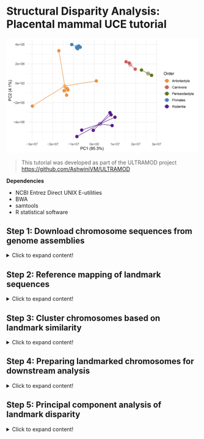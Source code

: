# Structural Disparity Analysis: Placental mammal UCE tutorial

![Mammal-uces](https://github.com/nhm-herpetology/genomic-disparity/blob/main/Mammal-uces/PCA_results_cent1.jpg)

>This tutorial was developed as part of the ULTRAMOD project https://github.com/AshwiniVM/ULTRAMOD

**Dependencies**

* NCBI Entrez Direct UNIX E-utilities
* BWA
* samtools
* R statistical software
  

## Step 1: Download chromosome sequences from genome assemblies
<details>
  <summary>Click to expand content!</summary>

>In this tutorial we will use 26 placental mammal species belonging to five different orders. We will focus on the available autosomes from each assembly (ignoring sex chromosomes and unplaced scaffolds). 

Species | Order  | Autosomes | GenBank 
------------ | -------------  | ------------- | ------------- 
_Bos indicus_	| Artiodactyla | 29 | CM003021.1-CM003049.1
_Bos taurus_	| Artiodactyla | 29 | CM008168.2-CM008196.2
_Bubalus bubalis_	| Artiodactyla | 24 | CM034271.1-CM034294.1
_Capra aegagrus_	| Artiodactyla | 29 | CM003214.1-CM003243.1
_Capra hircus_	| Artiodactyla | 29 | CM004562.1-	CM004590.1
_Giraffa tippelskirchi_	| Artiodactyla | 14 | CM018103.1-CM018116.1 
_Ovis aries_	| Artiodactyla | 26 | CM028704.1-CM028729.1 
_Ceratotherium simum_	| Perissodactyla | 40 | CM043809.1-CM043848.1
_Equus asinus_ | Perissodactyla | 30 | CM027690.2-CM027719.2 
_Equus caballus_	| Perissodactyla | 31 | CM009148.1-CM009178.1
_Felis catus_ | Carnivora | 18 | CM031412.1-CM031429.1
_Neomonachus schauinslandi_	| Carnivora | 16 | CM035896.1-CM035912.1 
_Panthera tigris_ | Carnivora | 18 | 	CM031431.1-CM031448.1 
_Cricetulus griseus_ | Rodentia | 9 | CM023436.1-CM023444.1 
_Mus caroli_ | Rodentia | 19 | LT608242.1-LT608248.1 
_Mus musculus_ | Rodentia | 19 | CM000994.3-CM001012.3
_Mus pahari_ | Rodentia | 23 | LT608296.1-LT608309.1
_Mus spretus_	| Rodentia | 19 | OW971678.1-OW971697.1
_Rattus norvegicus_	| Rodentia | 20 | CM070391.1-	CM070410.1 
_Peromyscus maniculatus_ | Rodentia | 23 | CM010879.2-CM010901.2
_Gorilla gorilla_	| Primates | 23 | CM055446.2-CM068951.1
_Macaca fascicularis_ | Primates | 20 | BLPH02000001.1-BLPH02000020.1 
_Macaca mulatta_	| Primates | 20 | CM014336.1-CM014355.1
_Pan troglodytes_ | Primates | 23 | CM054434.2-	CM068906.1 
_Papio anubis_ | Primates | 19 | CM018180.1-CM018198.1
_Piliocolobus tephrosceles_ | Primates | 21 | 	CM019240.1-CM019260.1

**We will download the chromosome data from genome assemblies using Entrez Direct UNIX E-utilities** 

First, we need to install the E-utilities:

```  
sh -c "$(wget -q ftp://ftp.ncbi.nlm.nih.gov/entrez/entrezdirect/install-edirect.sh -O -)"
```

Next, we will download the chromosome sequences using the configuration file ```chromosome_download.config``` and the shell script  ```chromosome_download.sh```. The configuration file is formatted with one species or individual per row, with the first two columns being sample info, and subsequent columns being accessions numbers of chromosome assemblies to use with the pipeline. For example: 

```
Taxon_1 Bos_indicus "CM003021.1" "CM003022.1" "CM003023.1" "CM003024.1" "CM003025.1" "CM003026.1" "CM003027.1" "CM003028.1" "CM003029.1" "CM003030.1" "CM003031.1" "CM003032.1" "CM003033.1" "CM003034.1" "CM003035.1" "CM003036.1" "CM003037.1" "CM003038.1" "CM003039.1" "CM003040.1" "CM003041.1" "CM003042.1" "CM003043.1" "CM003044.1" "CM003045.1" "CM003046.1" "CM003047.1" "CM003048.1" "CM003049.1"
Taxon_2 Bos_taurus "CM008168.2" "CM008169.2" "CM008170.2" "CM008171.2" "CM008172.2" "CM008173.2" "CM008174.2" "CM008175.2" "CM008176.2" "CM008177.2" "CM008178.2" "CM008179.2" "CM008180.2" "CM008181.2" "CM008182.2" "CM008183.2" "CM008184.2" "CM008185.2" "CM008186.2" "CM008187.2" "CM008188.2" "CM008189.2" "CM008190.2" "CM008191.2" "CM008192.2" "CM008193.2" "CM008194.2" "CM008195.2" "CM008196.2"
Taxon_3 Bubalus_bubalis "CM034271.1" "CM034272.1" "CM034273.1" "CM034274.1" "CM034275.1" "CM034276.1" "CM034277.1" "CM034278.1" "CM034279.1" "CM034280.1" "CM034281.1" "CM034282.1" "CM034283.1" "CM034284.1" "CM034285.1" "CM034286.1" "CM034287.1" "CM034288.1" "CM034289.1" "CM034290.1" "CM034291.1" "CM034292.1" "CM034293.1" "CM034294.1"
Taxon_4 Capra_aegagrus "CM003214.1" "CM003215.1" "CM003216.1" "CM003217.1" "CM003218.1" "CM003219.1" "CM003220.1" "CM003221.1" "CM003222.1" "CM003223.1" "CM003225.1" "CM003226.1" "CM003227.1" "CM003228.1" "CM003229.1" "CM003230.1" "CM003231.1" "CM003232.1" "CM003233.1" "CM003234.1" "CM003235.1" "CM003236.1" "CM003237.1" "CM003238.1" "CM003239.1" "CM003240.1" "CM003241.1" "CM003242.1" "CM003243.1"
Taxon_5 Capra_hircus "CM004562.1" "CM004563.1" "CM004564.1" "CM004565.1" "CM004566.1" "CM004567.1" "CM004568.1" "CM004569.1" "CM004570.1" "CM004571.1" "CM004572.1" "CM004573.1" "CM004574.1" "CM004575.1" "CM004576.1" "CM004577.1" "CM004578.1" "CM004579.1" "CM004580.1" "CM004581.1" "CM004582.1" "CM004583.1" "CM004584.1" "CM004585.1" "CM004586.1" "CM004587.1" "CM004588.1" "CM004589.1" "CM004590.1"
Taxon_6 Giraffa_tippelskirchi "CM018103.1" "CM018104.1" "CM018105.1" "CM018106.1" "CM018107.1" "CM018108.1" "CM018109.1" "CM018110.1" "CM018111.1" "CM018112.1" "CM018113.1" "CM018114.1" "CM018115.1" "CM018116.1"
Taxon_7 Ovis_aries "CM028704.1" "CM028705.1" "CM028706.1" "CM028707.1" "CM028708.1" "CM028709.1" "CM028710.1" "CM028711.1" "CM028712.1" "CM028713.1" "CM028714.1" "CM028715.1" "CM028716.1" "CM028717.1" "CM028718.1" "CM028719.1" "CM028720.1" "CM028721.1" "CM028722.1" "CM028723.1" "CM028724.1" "CM028725.1" "CM028726.1" "CM028727.1" "CM028728.1" "CM028729.1"
Taxon_8 Ceratotherium_simum "CM043809.1" "CM043810.1" "CM043811.1" "CM043812.1" "CM043813.1" "CM043814.1" "CM043815.1" "CM043816.1" "CM043817.1" "CM043818.1" "CM043819.1" "CM043820.1" "CM043821.1" "CM043822.1" "CM043823.1" "CM043824.1" "CM043825.1" "CM043826.1" "CM043827.1" "CM043828.1" "CM043829.1" "CM043830.1" "CM043831.1" "CM043832.1" "CM043833.1" "CM043834.1" "CM043835.1" "CM043836.1" "CM043837.1" "CM043838.1" "CM043839.1" "CM043840.1" "CM043841.1" "CM043842.1" "CM043843.1" "CM043844.1" "CM043845.1" "CM043846.1" "CM043847.1" "CM043848.1"
Taxon_9 Equus_asinus "CM027690.2" "CM027691.2" "CM027692.2" "CM027693.2" "CM027694.2" "CM027695.2" "CM027696.2" "CM027697.2" "CM027698.2" "CM027699.2" "CM027700.2" "CM027701.2" "CM027702.2" "CM027703.2" "CM027704.2" "CM027705.2" "CM027706.2" "CM027707.2" "CM027708.2" "CM027709.2" "CM027710.2" "CM027711.2" "CM027712.2" "CM027713.2" "CM027714.2" "CM027715.2" "CM027716.2" "CM027717.2" "CM027718.2" "CM027719.2"
Taxon_10 Equus_caballus "CM027690.2" "CM027691.2" "CM027692.2" "CM027693.2" "CM027694.2" "CM027695.2" "CM027696.2" "CM027697.2" "CM027698.2" "CM027699.2" "CM027700.2" "CM027701.2" "CM027702.2" "CM027703.2" "CM027704.2" "CM027705.2" "CM027706.2" "CM027707.2" "CM027708.2" "CM027709.2" "CM027710.2" "CM027711.2" "CM027712.2" "CM027713.2" "CM027714.2" "CM027715.2" "CM027716.2" "CM027717.2" "CM027718.2" "CM027719.2"
Taxon_11 Felis_catus "CM031412.1" "CM031413.1" "CM031414.1" "CM031415.1" "CM031416.1" "CM031417.1" "CM031418.1" "CM031419.1" "CM031420.1" "CM031421.1" "CM031422.1" "CM031423.1" "CM031424.1" "CM031425.1" "CM031426.1" "CM031427.1" "CM031428.1" "CM031429.1"
Taxon_12 Neomonachus_schauinslandi "CM035896.1" "CM035898.1" "CM035899.1" "CM035900.1" "CM035901.1" "CM035902.1" "CM035903.1" "CM035904.1" "CM035905.1" "CM035906.1" "CM035907.1" "CM035908.1" "CM035909.1" "CM035910.1" "CM035911.1" "CM035912.1"
Taxon_13 Panthera_tigris "CM031431.1" "CM031432.1" "CM031433.1" "CM031434.1" "CM031435.1" "CM031436.1" "CM031437.1" "CM031438.1" "CM031439.1" "CM031440.1" "CM031441.1" "CM031442.1" "CM031443.1" "CM031444.1" "CM031445.1" "CM031446.1" "CM031447.1" "CM031448.1"
Taxon_14 Cricetulus_griseus "CM023436.1" "CM023437.1" "CM023438.1" "CM023439.1" "CM023440.1" "CM023441.1" "CM023442.1" "CM023443.1" "CM023444.1"
Taxon_15 Mus_caroli "LT608242.1" "LT608244.1" "LT608232.1" "LT608246.1" "LT608240.1" "LT608245.1" "LT608243.1" "LT608237.1" "LT608231.1" "LT608233.1" "LT608241.1" "LT608234.1" "LT608247.1" "LT608238.1" "LT608239.1" "LT608236.1" "LT608229.1" "LT608235.1" "LT608248.1"
Taxon_16 Mus_musculus "CM000994.3" "CM000995.3" "CM000996.3" "CM000997.3" "CM000998.3" "CM000999.3" "CM001000.3" "CM001001.3" "CM001002.3" "CM001003.3" "CM001004.3" "CM001005.3" "CM001006.3" "CM001007.3" "CM001008.3" "CM001009.3" "CM001010.3" "CM001011.3" "CM001012.3"
Taxon_17 Mus_pahari "LT608296.1" "LT608286.1" "LT608290.1" "LT608287.1" "LT608292.1" "LT608307.1" "LT608288.1" "LT608301.1" "LT608291.1" "LT608289.1" "LT608304.1" "LT608305.1" "LT608299.1" "LT608308.1" "LT608295.1" "LT608294.1" "LT608298.1" "LT608302.1" "LT608297.1" "LT608293.1" "LT608306.1" "LT608303.1" "LT608309.1"
Taxon_18 Mus_spretus "OW971678.1" "OW971679.1" "OW971680.1" "OW971682.1" "OW971684.1" "OW971683.1" "OW971685.1" "OW971687.1" "OW971688.1" "OW971686.1" "OW971689.1" "OW971692.1" "OW971691.1" "OW971690.1" "OW971693.1" "OW971694.1" "OW971695.1" "OW971696.1" "OW971697.1"
Taxon_19 Rattus_norvegicus "CM070391.1" "CM070392.1" "CM070393.1" "CM070394.1" "CM070395.1" "CM070396.1" "CM070397.1" "CM070398.1" "CM070399.1" "CM070400.1" "CM070401.1" "CM070402.1" "CM070403.1" "CM070404.1" "CM070405.1" "CM070406.1" "CM070407.1" "CM070408.1" "CM070409.1" "CM070410.1"
Taxon_20 Peromyscus_maniculatus "CM010879.2" "CM010880.2" "CM010881.2" "CM010882.2" "CM010883.2" "CM010884.2" "CM010885.2" "CM010886.1" "CM010887.2" "CM010888.2" "CM010889.2" "CM010890.2" "CM010891.2" "CM010892.2" "CM010893.2" "CM010894.2" "CM010895.2" "CM010896.2" "CM010897.2" "CM010898.1" "CM010899.2" "CM010900.2" "CM010901.2"
Taxon_21 Gorilla_gorilla "CM055446.2" "CM068950.1" "CM055449.2" "CM055450.2" "CM055451.2" "CM055452.2" "CM055453.2" "CM055454.2" "CM055455.2" "CM055456.2" "CM055457.2" "CM055458.2" "CM055459.2" "CM055460.2" "CM055461.2" "CM055462.2" "CM055463.2" "CM055464.2" "CM055465.2" "CM055466.2" "CM055467.2" "CM055468.2" "CM068951.1"
Taxon_22 Macaca_fascicularis "BLPH02000001.1" "BLPH02000002.1" "BLPH02000003.1" "BLPH02000004.1" "BLPH02000005.1" "BLPH02000006.1" "BLPH02000007.1" "BLPH02000008.1" "BLPH02000009.1" "BLPH02000010.1" "BLPH02000011.1" "BLPH02000012.1" "BLPH02000013.1" "BLPH02000014.1" "BLPH02000015.1" "BLPH02000016.1" "BLPH02000017.1" "BLPH02000018.1" "BLPH02000019.1" "BLPH02000020.1"
Taxon_23 Macaca_mulatta "CM014336.1" "CM014337.1" "CM014338.1" "CM014339.1" "CM014340.1" "CM014341.1" "CM014342.1" "CM014343.1" "CM014344.1" "CM014345.1" "CM014346.1" "CM014347.1" "CM014348.1" "CM014349.1" "CM014350.1" "CM014351.1" "CM014352.1" "CM014353.1" "CM014354.1" "CM014355.1"
Taxon_24 Pan_troglodytes "CM054434.2" "CM068905.1" "CM054437.2" "CM054438.2" "CM054439.2" "CM054440.2" "CM054441.2" "CM054442.2" "CM054443.2" "CM054444.2" "CM054445.2" "CM054446.2" "CM054447.2" "CM054448.2" "CM054449.2" "CM054450.2" "CM054451.2" "CM054452.2" "CM054453.2" "CM054454.2" "CM054455.2" "CM054456.2" "CM068906.1"
Taxon_25 Papio_anubis "CM018180.1" "CM018181.1" "CM018182.1" "CM018183.2" "CM018184.2" "CM018185.2" "CM018186.2" "CM018187.2" "CM018188.1" "CM018189.1" "CM018190.2" "CM018191.2" "CM018192.2" "CM018193.1" "CM018194.1" "CM018195.2" "CM018196.1" "CM018197.1" "CM018198.1"
Taxon_26 Piliocolobus_tephrosceles "CM019240.1" "CM019241.1" "CM019242.1" "CM019243.1" "CM019244.1" "CM019245.1" "CM019246.1" "CM019247.1" "CM019248.1" "CM019249.1" "CM019250.1" "CM019251.1" "CM019252.1" "CM019253.1" "CM019254.1" "CM019255.1" "CM019256.1" "CM019257.1" "CM019258.1" "CM019259.1" "CM019260.1"
```

After the configuration file is ready we make the downloading shell script executable and then run it. Note: for the script to work the Entrez Direct UNIX E-utilities needs to be in your $PATH.

```
chmod +x chromosome_download.sh
```

```
./chromosome_download.sh
```

Depending on the number of taxa you are using, this may download a substantial amount of data. It may take up a while to complete but progress updates will be sent from the script as each taxon is processed for you to track progress. The tutorial mammal dataset (26 species) takes **~6.25 hours** to download using 8 CPUS and 40G of RAM.   

</details>


## Step 2: Reference mapping of landmark sequences
<details>
  <summary>Click to expand content!</summary>
  
>Landmarks can be any single-copy, conserved sequence that can be aligned to chromosomes in your dataset, but we have used ultraconserved elements (UCEs) in this tutorial as an example. More information about tetrapod UCEs can be found [here](https://www.ultraconserved.org/)

We will use the mapping shell script ```landmark_mapping.sh``` to identfy the location of different landmarks on the various chromosomes. We will make the script executable and then run it. Note: BWA and samtools need to be in your $PATH for the script to work.  

```
chmod +x landmark_mapping.sh
```

```
./landmark_mapping.sh
```

This script will take a while to execute, but like the download script, it will report progress along the way to keep you updated. Allowing 16 CPUS and 40GB of RAM the tutorial dataset takes **~17 hours** to be processed. When the script is done running each Taxon directory should have summary files called ```Total_UCE_counts.txt``` and ```Chromosome_lengths.txt``` which summarize the number of UCEs mapped to each chromosome and the length (in bp) of each chromosome, respectively. There should also be new directories for archiving the FASTA and SAMTOOLS files. Finally, the parent directory should have an R input file called ```sample_input_pres_abs.csv``` which will be used in the next step.

</details>

## Step 3: Cluster chromosomes based on landmark similarity

<details>
  <summary>Click to expand content!</summary>

>MMDS in R statistical software is used to identify which chromosomes likely contain homologous blocks of genomes (i.e. supergenes, Marian fragments etc.). 

After the last step we should now have a 4.7 MB file called ```sample_input_pres_abs.csv``` which is used in R to identify which chromosomes have many landmarks in common. The first few lines of this file should look like: 

```
chromosomes,uces
Bos_indicus_CM003021.1,uce-95_p1
Bos_indicus_CM003021.1,uce-110_p1
Bos_indicus_CM003021.1,uce-117_p2
Bos_indicus_CM003021.1,uce-127_p1
Bos_indicus_CM003021.1,uce-153_p1
Bos_indicus_CM003021.1,uce-197_p1
Bos_indicus_CM003021.1,uce-232_p2
Bos_indicus_CM003021.1,uce-264_p4
Bos_indicus_CM003021.1,uce-279_p1
Bos_indicus_CM003021.1,uce-286_p1
Bos_indicus_CM003021.1,uce-288_p1
Bos_indicus_CM003021.1,uce-319_p1
Bos_indicus_CM003021.1,uce-322_p1
```

You can find all of the R commands in the file, ```Mammal-uces.R```, but for the purpose of the tutorial we will walk through the key steps here. Start with loading the following R libraries:

```
library(ggplot2)
library(reshape2)
```

Next, we format the input file for presence-absence analysis of landmarks:

```
Input_pres_abs <- as.data.frame(read.csv("sample_input_pres_abs.csv", stringsAsFactors = F))
matrix <-dcast(Input_pres_abs, chromosomes ~ uces, length)
write.csv(matrix, file = 'landmark_pres_abs.csv')

```

These commands will produce a 5.6 MB CSV file ```landmark_pres_abs.csv``` that contains the presence-absence of each landmark. Then we extract the relevant columns for the MMDS:

```
X <- matrix[3:5113]
```

>NOTE: The tutorial dataset has a total of 5,110 mapped landmarks, this value will differ when using other input data and the user will need to calculate the number of non-string columns to proceed.  

```
d <- dist(X)
fit <- cmdscale(d,eig=TRUE, k=2)
temp <-cbind(matrix[1],fit$points)
colnames(temp)[2]  <- "Axis1"
colnames(temp)[3]  <- "Axis2"
write.csv(temp, file = 'MMDS_sample.csv')
```

We then plot the results using: 

```
data <- read.csv("MMDS_sample.csv", header =T, row.names = 1)
ggplot(data, aes(x=Axis1, y=Axis2)) + geom_point() + geom_text(size=4,label=rownames(data),check_overlap = F) + xlab("Chromosome Landmark Similarity Axis 1") + ylab("Chromosome Landmark Similarity Axis 2") + theme_classic()
```

Using the tutorial data this should produce a plot that looks like this: 

![Landmarks-1](https://github.com/nhm-herpetology/genomic-disparity/blob/main/Mammal-uces/Landmarks-1.jpg)

Data points in this plot represent 567 different chromosomes from the species we used in the pipeline. Because we used presence/absence of landmarks as the input data for this analysis, the placement of different data points should largely correspond to how many landmarks they share.We use the MMDS scores to identify those chromosomes that should have many UCE landmarks in common, indicating they likely contain homologous genomic regions. 

**Identifying chromosome sets for Genomic Disparity Analysis**

We need to set thresholds for landmark similarity in order to identify chromosomes that will be analyzed together. For example, we can see in the plot above that on Axis 1 there is a cluster of chromosomes with MMDS scores greater than 10. We can use this threshold to extract the names of these chromosomes from the ```MMDS_sample.csv file```. We can open the CSV file (using excel or similar program) and sort the Axis 1 scores from largest to smallest to identify the following chromosomes as belonging to this Chromosome Set, which we will call **Chromosome Set 1**.  

Chromosome ID | Species + Chromosome GenBank  | Axis 1 Score  
------------ | -------------  | -------------
250	| Felis_catus_CM031419.1	| 18.45603982
479	| Panthera_tigris_CM031438.1	| 18.45352839
353	| Mus_musculus_CM000995.3	| 16.76595889
181	| Cricetulus_griseus_CM023440.1	| 16.73988689
393	| Mus_spretus_OW971679.1	| 16.73905454
510	| Peromyscus_maniculatus_CM010882.2	| 16.64799578
348	| Mus_caroli_LT608244.1	| 16.64046105
374	| Mus_pahari_LT608290.1	| 16.62978242
426	| Ovis_aries_CM028705.1	| 16.62075814
461	| Pan_troglodytes_CM054447.2	| 16.50669384
551	| Rattus_norvegicus_CM070393.1	| 16.49902926
282	| Gorilla_gorilla_CM055457.2	| 16.45284339
326	| Macaca_mulatta_CM014347.1	| 16.40570999
498	| Papio_anubis_CM018189.1	| 16.39394662
539	| Piliocolobus_tephrosceles_CM019250.1	| 16.38174391
306	| Macaca_fascicularis_NW_025540829.1	| 16.36260442
262	| Giraffa_tippelskirchi_CM018105.1	| 16.26180669
31	| Bos_taurus_CM008169.2	| 16.20595656
110	| Capra_hircus_CM004563.1	| 16.20479132
412	| Neomonachus_schauinslandi_CM035899.1	| 16.16641741
59	| Bubalus_bubalis_CM034272.1	| 16.12303766
2	| Bos_indicus_CM003022.1	| 15.69361074
188	| Equus_asinus_CM027693.2	| 15.42305316
217	| Equus_caballus_CM027693.2	| 15.42305316
154	| Ceratotherium_simum_CM043826.1	| 15.34565128
82	| Capra_aegagrus_CM003215.1	| 14.51796749

The next closest score on Axis 1 is 2.65, so we will call these 26 chromosomes (one for each species in the dataset) **Chromosome Set 1**. Based on the MMDS result, it is clear that the chromosomes contained in **Chromosome Set 1** share many landmarks suggesting these chromosomes contain homologous genomic regions. However, identifying an MMDS score threshold is not always this clear. For example, **Chromosome Sets 2-8** described in Mohan et al. often have narrower gaps in their MMDS score thresholds. They also sometimes do not include all 26 species. When using other datasets, users are encouraged to experiment with chromosome set thresholds to determine how robust downstream results are. The plot below shows the two chromosome sets and the threshold values used:

![Landmarks-2](https://github.com/nhm-herpetology/genomic-disparity/blob/main/Mammal-uces/Landmarks-2.jpg)

For the rest of the tutorial we will focus on processing **Chromosome Set 1**. Following the procedure described above, you should have identified the following chromosomes as belonging to **Chromosome Set 1**:

Species | Order  | Chromosome (in MMDS set 1) 
------------ | -------------  | ------------- 
_Bos indicus_	| Artiodactyla | 2 (CM003022.1)
_Bos taurus_	| Artiodactyla | 2 (CM008169.2)
_Bubalus bubalis_	| Artiodactyla | 2 (CM034272.1)
_Capra aegagrus_	| Artiodactyla | 2 (CM003215.1)
_Capra hircus_	| Artiodactyla | 2 (CM004563.1)
_Giraffa tippelskirchi_	| Artiodactyla | 3 (CM018105.1)
_Ovis aries_	| Artiodactyla | 2 (CM028705.1)
_Ceratotherium simum_	| Perissodactyla | 9 (CM043826.1)
_Equus asinus_ | Perissodactyla | 4 (CM027693.2)
_Equus caballus_	| Perissodactyla | 18 (CM027693.2)
_Felis catus_ | Carnivora | C1 (CM031419.1)
_Neomonachus schauinslandi_	| Carnivora | 3 (CM035899.1)
_Panthera tigris_ | Carnivora | C1 (CM031438.1)
_Cricetulus griseus_ | Rodentia | 6 (CM023440.1)
_Mus caroli_ | Rodentia | 2 (LT608244.1)
_Mus musculus_ | Rodentia | 2 (CM000995.3)
_Mus pahari_ | Rodentia | 3 (LT608290.1)
_Mus spretus_	| Rodentia | 2 (OW971679.1)
_Rattus norvegicus_	| Rodentia | 3 (CM070393.1)
_Peromyscus maniculatus_ | Rodentia | 4 (CM010882.2)
_Gorilla gorilla_	| Primates | 3 (CM055457.2)
_Macaca fascicularis_ | Primates | 12 (NW_025540829.1)
_Macaca mulatta_	| Primates | 12 (CM014347.1)
_Pan troglodytes_ | Primates | 2B (CM054447.2)
_Papio anubis_ | Primates | 10 (CM018189.1)
_Piliocolobus tephrosceles_ | Primates | 11 (CM019250.1)

**Now that we have identified the 26 chromosomes we will analyze, they will be further prepped in the next step.** 

</details>

## Step 4: Preparing landmarked chromosomes for downstream analysis

<details>
  <summary>Click to expand content!</summary>

>We need to remove any landmarks that the chromosomes do not share, check the directionality/orientation of the chromosomes, and merge UCE landmarks before Genomic Disparity Analysis 
  
Now that we have identified the 26 chromosomes that comprise **Chromosome Set 1**, we will extract them for further analysis using R. We will do this using the ```landmark_pres_abs.csv``` file generated during the previous step. 

```
library(reshape2)
data1 <- read.csv("landmark_pres_abs.csv", header =T, row.names = 1)
data2 <- t(data1)
write.csv(data2, file = 'landmark_exclusion_matrix.csv')
data3 <- read.csv("landmark_exclusion_matrix.csv", skip = 1)
```

Now we will subset the columns that correspond to the UCE landmarks + the 26 chromosomes of interest:

```
data4 <-data3[c("chromosomes", "Felis_catus_CM031419.1", "Panthera_tigris_CM031438.1", "Mus_musculus_CM000995.3", "Cricetulus_griseus_CM023440.1", "Mus_spretus_OW971679.1", "Peromyscus_maniculatus_CM010882.2", "Mus_caroli_LT608244.1", "Mus_pahari_LT608290.1", "Ovis_aries_CM028705.1", "Pan_troglodytes_CM054447.2", "Rattus_norvegicus_CM070393.1", "Gorilla_gorilla_CM055457.2", "Macaca_mulatta_CM014347.1", "Papio_anubis_CM018189.1", "Piliocolobus_tephrosceles_CM019250.1", "Macaca_fascicularis_NW_025540829.1", "Giraffa_tippelskirchi_CM018105.1", "Bos_taurus_CM008169.2", "Capra_hircus_CM004563.1", "Neomonachus_schauinslandi_CM035899.1", "Bubalus_bubalis_CM034272.1", "Bos_indicus_CM003022.1", "Equus_asinus_CM027693.2", "Equus_caballus_CM027693.2", "Ceratotherium_simum_CM043826.1", "Capra_aegagrus_CM003215.1")]

write.csv(data4, file = 'cluster1_exclusion_matrix.csv')
```

Next we will remove all of the landmarks (UCE probes) that are not shares across all of the mammal species: 

```
chr <- data4
chr_matchedUCEs <- apply(chr, 1, function(row) all(row != 0))
chr_clean <- chr[chr_matchedUCEs,]
write.csv(chr_clean, file = "present_landmarks.csv")
```

>This should result in an output file that has 220 UCE probes that were present (=1) in all 26 species. 

Now we will use these to extract position for each probe on each chromosome from the SAM files generated during **Step 2**. We will use the shell script ```chromosome_retriever.sh``` to collect the necessary SAM files (now in TSV format). We will make the script executable and then run it in the same directory that the previous shell scripts were executed in. 

```
chmod +x chromosome_retriever.sh
```

```
./chromosome_retriever.sh
```

This script will create a directory called ```chromosome_set``` that contains all 26 chromosomes from **Chromosome Set 1**. We will access it in the following steps using R. Now that we have the relevant chromosome files isolated, we need to extract the landmark, direction and position information from each file. 

```
library(matrixStats)
library(dplyr)

homologousUCE <- read.csv("present_landmarks.csv", header =T, row.names = 1)

folder_path <- "./chromosome_set"
file_list <- list.files(folder_path, pattern = "\\.tsv$", full.names = TRUE)

matrices <- list()
for (file in file_list) {
  species <- gsub(".tsv", "", basename(file))
  data <- read.table(file, header = FALSE, sep = "\t")
  matrix <- as.matrix(data)
  matrices[[species]] <- matrix
}

for (species in names(matrices)) {
  df_name <- species
  df <- as.data.frame(matrices[[species]])
  df <- df[, c(1, 2, 4)]
  df <- data.frame(lapply(df, function(x) {gsub("-", ".", x)}))
  colnames(df)[colnames(df) == "V1"] <- "chromosomes"
  colnames(df)[colnames(df) == "V4"] <- df_name
  homologousUCE <- left_join(homologousUCE, df, by = "chromosomes")
}

columns_to_remove <- colnames(homologousUCE)[apply(homologousUCE == 1, 2, all)]
homologousUCE <- homologousUCE[, !colnames(homologousUCE) %in% columns_to_remove]

write.csv(homologousUCE, file = "homologous_UCEs_extracted.csv", row.names = TRUE)

```

After this step you will have a CSV file called ```homologous_UCEs_extracted.csv``` which contains two columns for each species: (1) the 'V2' direction that landmarks were mapped on the chromosomes (0 [forward] or 16 [reverse]) and (2) the mapping location (in base pairs) of each landmark. In the tutorial dataset there should be several examples of species with chromsomes that have been assembled with opposite complementarities. For example, if we look at the first 20 landmark positions for _Capra aegragrus_ and _Capra hircus_ in the ```homologous_UCEs_extracted.csv``` file we should see this:   

V2.y.y | Capra_aegagrus_CM003215.1.fasta	  | V2.x.x.x | Capra_hircus_CM004563.1.fasta
------------ | -------------  | ------------- | -------------	        	
16	 | 50568525	   |                             0	 |       84091246
16	 |   50568465	 |                             0	 |      84091306
16	 |   50568405	 |                            0	   |     84091366
16	 |   36102876  |                            	0	 |       99207598
16	 |   38905700	 |                             0	 |       96044026
16	 |   50308872	 |                             0	 |       84336628
0	   |   18829966	 |                             16	 |     114936983
0	   |   18830026	 |                             16	 |     114936923
16	 |   50555754	 |                             0	 |       84103333
16	 |   51538534	 |                             0   |     	83172024
16	 |   50991589	 |                             0   |     	83702175
16	 |   51789652	 |                             0	 |       82921983
0	   |   30815279	 |                             16	 |     104073711
16	 |   38900786	 |                             0	 |       96048941
0	   |   31036783	 |                             16	 |     103852106
16	 |   49929220	 |                             0	 |       84716751
16   | 	49778672	 |                             0	 |       84869062
0	   |  29898324	 |                             16	 |     104364483
16	 |   50992659	 |                             0	 |       83701105
16	 |   50992599	 |                             0	 |       83701165

We can see that the direction of the landmark placement is opposite in all cases which suggests that these chromosomes have been submitted to NCBI with opposite complementarities. Another way to see evidence of this is to visualize the placement of the landmarks on the chromosomes where we can easily see the need to 'flip' the chromsomes for some taxa so that the landmark positions are homologous in an evolutionary sense. In the image below UCE landmarks are indicated in orange on the grey chromosomes, homologous UCE landmarks are connected with a light blue line. 

![Capra](https://github.com/nhm-herpetology/genomic-disparity/blob/main/Mammal-uces/Capra.jpg)

If we take the reverse complement of all the landmark positions for _Capra aegragrus_ we see that the landmark positions are now oriented in the same direction. 

![Capra_flipped](https://github.com/nhm-herpetology/genomic-disparity/blob/main/Mammal-uces/Capra_flipped.jpg)

Determining which taxa to 'flip' is arbitrary for disparity analysis, but for the tutorial dataset we will 'flip' those taxa with the same landmark directionalities as _Capra aegragrus_. That includes seven other species: _Bos indicus_, _Bos taurus_, _Bubalus bubalus_, _Cricetulus griseus_, _Equus asinus_, _Equus caballus_, and _Ovis aries_. In order to 'flip' taxa we can subtract the total length of the chromosome from the existing BWA-inferred landmark positions. We can find the total lengths of of the chromosomes in the ```Chromosome_lengths.tsv``` files we generated during **Step 2**.

Species | Accession	  | Length (bp)
------------ | -------------  | -------------     	
_Bos indicus_ | CM003022.1 | 140680885
_Bos taurus_ | CM008169.2 | 136231102
_Bubalus bubalus_ | CM034272.1 | 188164321
_Capra aegragrus_	 | CM003215.1	| 128023632
_Cricetulus griseus_ | CM023440.1 | 155611870
_Equus asinus_ | CM027693.2 | 92916174
 _Equus caballus_ | CM027693.2 | 82641348
 _Ovis aries_ | CM028705.1 | 250202058

This 'flipping' step can be conducted in Excel or similar spreadsheet editor. We can also use R to 'flip' these chromosomes using function commands: 

```
landmarkflip <- read.csv("homologous_UCEs_extracted.csv", header =T, row.names = 1)

fun1 <- function(x) {140680885-x+1}
fun2 <- function(x) {136231102-x+1}
fun3 <- function(x) {188164321-x+1}
fun4 <- function(x) {128023632-x+1}
fun5 <- function(x) {155611870-x+1}
fun6 <- function(x) {92916174-x+1}
fun7 <- function(x) {82641348-x+1}
fun8 <- function(x) {250202058-x+1}

Boin <-lapply(landmarkflip$Bos_indicus_CM003022.1.fasta, fun1)
Bota <-lapply(landmarkflip$Bos_taurus_CM008169.2.fasta, fun2)
Bubu <-lapply(landmarkflip$Bubalus_bubalis_CM034272.1.fasta, fun3)
Caae <-lapply(landmarkflip$Capra_aegagrus_CM003215.1.fasta, fun4)
Crgr <-lapply(landmarkflip$Cricetulus_griseus_CM023440.1.fasta, fun5)
Eqas <-lapply(landmarkflip$Equus_asinus_CM027693.2.fasta, fun6)
Eqca <-lapply(landmarkflip$Equus_caballus_CM027693.2.fasta, fun7)
Ovar <-lapply(landmarkflip$Ovis_aries_CM028705.1.fasta, fun8)

landmarkflip$Bos_indicus_CM003022.1.fasta <- Boin
landmarkflip$Bos_taurus_CM008169.2.fasta <- Bota
landmarkflip$Bubalus_bubalis_CM034272.1.fasta <- Bubu
landmarkflip$Capra_aegagrus_CM003215.1.fasta <- Caae
landmarkflip$Cricetulus_griseus_CM023440.1.fasta <- Crgr
landmarkflip$Equus_asinus_CM027693.2.fasta <- Eqas
landmarkflip$Equus_caballus_CM027693.2.fasta <- Eqca
landmarkflip$Ovis_aries_CM028705.1.fasta <- Ovar


A <-as.numeric(landmarkflip$Bos_indicus_CM003022.1.fasta)
B <-as.numeric(landmarkflip$Bos_taurus_CM008169.2.fasta)
C <-as.numeric(landmarkflip$Bubalus_bubalis_CM034272.1.fasta)
D <-as.numeric(landmarkflip$Capra_aegagrus_CM003215.1.fasta)
E <-as.numeric(landmarkflip$Cricetulus_griseus_CM023440.1.fasta)
F <-as.numeric(landmarkflip$Equus_asinus_CM027693.2.fasta)
G <-as.numeric(landmarkflip$Equus_caballus_CM027693.2.fasta)
H <-as.numeric(landmarkflip$Ovis_aries_CM028705.1.fasta)

landmarkflip$Bos_indicus_CM003022.1.fasta <- A
landmarkflip$Bos_taurus_CM008169.2.fasta <- B
landmarkflip$Bubalus_bubalis_CM034272.1.fasta <- C
landmarkflip$Capra_aegagrus_CM003215.1.fasta <- D
landmarkflip$Cricetulus_griseus_CM023440.1.fasta <- E
landmarkflip$Equus_asinus_CM027693.2.fasta <- F
landmarkflip$Equus_caballus_CM027693.2.fasta <- G
landmarkflip$Ovis_aries_CM028705.1.fasta <- H
```
 
>Note: In chromosomes with relatively conserved landmark placements, it should be obvious which taxa need to be 'flipped'. However, when landmarks are more evolutionarily labile it may be diffcult to justify a 'flipping' operation, so we encourage users to think about this operation carefully. 

Now all of the chromosomes are positioned correctly and we can remove the mapping direction information and export our final file:

```
data5 <- landmarkflip[-c(2,4,6,8,10,12,14,16,18,20,22,24,26,28,30,32,34,36,38,40,42,44,46,48,50)]

write.csv(data5, file = "homologous_UCEs_extracted_flipped.csv")
```

After the last step we have a file called ```homologous_UCEs_extracted_flipped.csv``` that is ready for the final preparation steps. This includes accounting for a specific caveat of using the UCE probe set. The UCE probe set was developed to capture UCEs across diverse taxa, as such some UCEs are targeted by multiple probes, so to control for the variation this creates in mapping, we average the probe placement across landmarks targeting the same UCE. We will remove the probe numbers (e.g. p1) in order to merge information from the probes targeting multiple parts of the same UCE landmark. After we average the UCE positions, we transpose the matrix to prepare it for the PCA: 

```
data6 <- read.csv("homologous_UCEs_extracted_flipped.csv")
data6$landmarks <- sub("_.*", "", data6$landmarks)
data6$X <-NULL

data7 <-aggregate(data6, by = list(data6$landmarks), mean)
data7$landmarks<-NULL
colnames(data7)[colnames(data7) == "Group.1"] <- "chromosomes"

transposed_data <- data7 %>% t() %>% as.data.frame()

write.csv(transposed_data, file = "homologous_UCEs_Set1_PCA.csv")
```
  
After averaging the positions, there should be **186 UCE landmarks**. This final prep will produce the file ```homologous_UCEs_cluster1_PCA.csv``` which is the input file for Genomic Disparity Analysis as outlined in the final step of the tutorial. 

</details>

## Step 5: Principal component analysis of landmark disparity

<details>
  <summary>Click to expand content!</summary>

>In this final step we will visualize the disparity in landmark placement using Principal Components Analysis (PCA). We will specifically focus on PCs 1, 2 and 3 from this analysis. 

At the end of **Step 4** we will have the file ```homologous_UCEs_Set1_PCA.csv```, which we will now load into R for the PCA:  

```
library(dplyr)
library(ggplot2)
library(cowplot)

Set1_PCA <- read.csv("homologous_UCEs_Set1_PCA.csv", row.names = 1)
names(Set1_PCA) <- Set1_PCA[1,]
Set1_PCA <- Set1_PCA[-1,]

PCprep <- Set1_PCA %>% mutate_at(1:186, as.numeric)

PCA1 <-prcomp(PCprep)

```

After the PCA has completed there will be five lists of results including "sdev", "rotation", "center", "scale", and "x". The "x" variable contains the PC scores that we will use for Genomic Disparity analysis. We will now extract them and visualize the genomic disparity results in ggplot2.

```
PCA1_scores <-as.data.frame(PCA1$x)

Order <-c("Artiodactyla", "Artiodactyla", "Artiodactyla", "Artiodactyla", "Artiodactyla", "Perissodactyla", "Rodentia", "Perissodactyla", "Perissodactyla", "Carnivora", "Artiodactyla", "Primates", "Primates", "Rodentia", "Rodentia", "Rodentia", "Rodentia", "Carnivora", "Artiodactyla", "Primates", "Carnivora", "Primates", "Rodentia", "Primates", "Rodentia")

PCA1_plots <-cbind(PCA1_scores, Order)

P1 <-ggplot(PCA1_plots, aes(x = PC1, y = PC2, color = Order)) + geom_point(size = 4, alpha=0.9) + scale_color_manual(breaks = c("Artiodactyla","Carnivora","Perissodactyla","Primates","Rodentia"), values=c("orange", "red","brown","blue","purple")) + theme_classic()

P2 <-ggplot(PCA1_plots, aes(x = PC3, y = PC4, color = Order)) + geom_point(size = 4, alpha=0.9) + scale_color_manual(breaks = c("Artiodactyla","Carnivora","Perissodactyla","Primates","Rodentia"), values=c("orange", "red","brown","blue","purple")) + theme_classic()

plot_grid(P1, P2, ncol = 1)
```
![PCA_results](https://github.com/nhm-herpetology/genomic-disparity/blob/main/Mammal-uces/PCA_results.jpg)

The two plots above show the PC scores for PC1 vs. PC2 (top plot) and PC3 vs. PC4 (bottom plot). Across the four most explanatory axes we can see evidence of phylogenetic cohesion in genomic landmark placement, with several orders having substantially less within-Order disparity than between-Order disparity. We can see how much variance is explained by each axis using the command below:

```
summary(PCA1)
```
We should see that 100% of the variance in landmark position is explained by the first four PCs. 

Variable | PC1 | PC2 | PC3 | PC4
------------ | -------------  | ------------- | ------------- | -------------     	
Standard deviation | 4.681e+08 | 4.708e+07 | 8.612e+06 | 2.376e+06
Proportion of Variance | 0.9896 | 0.0100 | 0.0034 | 0.0003 
Cumulative Proportion | 0.9896 |0.9960 | 0.9999 | 1.0000

Most of the variance is explained by PC1, which we show in the Mohan et al. (2024) paper is associated with chromosome size (similar to the body size varaible of morphological PCAs). While the remaining three PCs do not cumulatively explain much variance, we can see from the plot above they are likely biologically meaningful. We can further intepret the patterns by exploring which UCE landmarks are weighted heavily on each axis by further examining the "rotation" list from the PCA. 

```
write.csv(PCA1$rotation, file = "component_loadings_PCA.csv")
```

Exploring this spreadsheet will help identify which UCE landmarks are driving the patterns observed in the above plots. For example, in PC3 by arranging the scores in order from smallest to largest we can see that landmarks **uce.884**, **uce.7269**, **uce.7947**, and **uce.6988** are likely involved in the pattern as they represent the highest and lowest component loadings.  

>At this point you have completed the tutorial and should have all the tools necessary to conduct Genomic Disparity Analysis on your own interspecific dataset. 


**BONUS**: we can also visualize group centroids for all of the Orders using ggplot. This gives us an appreciation of how much disparity each of the orders has in terms of landmark placement in this conserved genomic region:  

```
cent1 <- aggregate(cbind(PC1, PC2) ~Order, data = PCA1_plots, FUN = mean)
cent2 <- aggregate(cbind(PC3, PC4) ~Order, data = PCA1_plots, FUN = mean)
segs1 <- merge(PCA1_plots, setNames(cent1, c('Order','oPC1','oPC2')), by = 'Order', sort = FALSE)
segs2 <- merge(PCA1_plots, setNames(cent2, c('Order','oPC3','oPC4')), by = 'Order', sort = FALSE)

out1 <-ggplot(PCA1_plots, aes(x = PC1, y = PC2, color = Order)) + geom_segment(data = segs1, mapping = aes(xend = oPC1, yend = oPC2)) + geom_point(data = cent1, size = 5) + geom_point() + coord_fixed() + xlab('PC1 (98.9%)') + ylab('PC2 (1.0%)') + scale_color_manual(breaks = c("Artiodactyla", "Carnivora","Perissodactyla","Primates","Rodentia"), values=c("orange", "red","brown","blue","purple")) + theme_classic()

out2 <-ggplot(PCA1_plots, aes(x = PC3, y = PC4, color = Order)) + geom_segment(data = segs2, mapping = aes(xend = oPC3, yend = oPC4)) + geom_point(data = cent2, size = 5) + geom_point() + coord_fixed() + xlab('PC3 (0.3%)') + ylab('PC4 (0.03%)') + scale_color_manual(breaks = c("Artiodactyla", "Carnivora","Perissodactyla","Primates","Rodentia"), values=c("orange", "red","brown","blue","purple")) + theme_classic()

plot_grid(out1, out2, ncol = 1)
```
![PCA_results_cent](https://github.com/nhm-herpetology/genomic-disparity/blob/main/Mammal-uces/PCA_results_cent.jpg)

</details>
